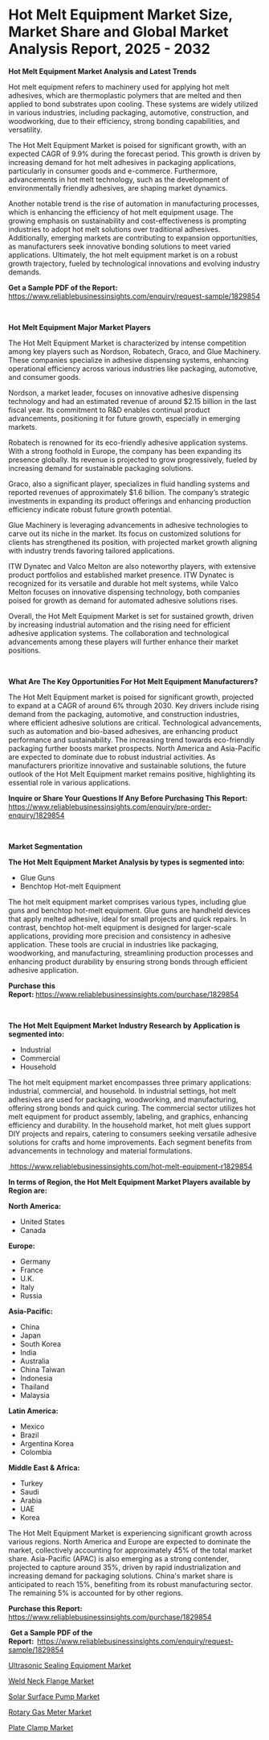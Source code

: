 <p><h1>Hot Melt Equipment Market Size, Market Share and Global Market Analysis Report, 2025 - 2032</h1></p><p><strong>Hot Melt Equipment Market Analysis and Latest Trends</strong></p>
<p><p>Hot melt equipment refers to machinery used for applying hot melt adhesives, which are thermoplastic polymers that are melted and then applied to bond substrates upon cooling. These systems are widely utilized in various industries, including packaging, automotive, construction, and woodworking, due to their efficiency, strong bonding capabilities, and versatility.</p><p>The Hot Melt Equipment Market is poised for significant growth, with an expected CAGR of 9.9% during the forecast period. This growth is driven by increasing demand for hot melt adhesives in packaging applications, particularly in consumer goods and e-commerce. Furthermore, advancements in hot melt technology, such as the development of environmentally friendly adhesives, are shaping market dynamics. </p><p>Another notable trend is the rise of automation in manufacturing processes, which is enhancing the efficiency of hot melt equipment usage. The growing emphasis on sustainability and cost-effectiveness is prompting industries to adopt hot melt solutions over traditional adhesives. Additionally, emerging markets are contributing to expansion opportunities, as manufacturers seek innovative bonding solutions to meet varied applications. Ultimately, the hot melt equipment market is on a robust growth trajectory, fueled by technological innovations and evolving industry demands.</p></p>
<p><strong>Get a Sample PDF of the Report:&nbsp;</strong> <a href="https://www.reliablebusinessinsights.com/enquiry/request-sample/1829854?utm_campaign=57&utm_medium=2&utm_source=Github&utm_content=ia&utm_term=11042025&utm_id=hot-melt-equipment">https://www.reliablebusinessinsights.com/enquiry/request-sample/1829854</a></p>
<p>&nbsp;</p>
<p><strong>Hot Melt Equipment Major Market Players</strong></p>
<p><p>The Hot Melt Equipment Market is characterized by intense competition among key players such as Nordson, Robatech, Graco, and Glue Machinery. These companies specialize in adhesive dispensing systems, enhancing operational efficiency across various industries like packaging, automotive, and consumer goods.</p><p>Nordson, a market leader, focuses on innovative adhesive dispensing technology and had an estimated revenue of around $2.15 billion in the last fiscal year. Its commitment to R&D enables continual product advancements, positioning it for future growth, especially in emerging markets.</p><p>Robatech is renowned for its eco-friendly adhesive application systems. With a strong foothold in Europe, the company has been expanding its presence globally. Its revenue is projected to grow progressively, fueled by increasing demand for sustainable packaging solutions.</p><p>Graco, also a significant player, specializes in fluid handling systems and reported revenues of approximately $1.6 billion. The company’s strategic investments in expanding its product offerings and enhancing production efficiency indicate robust future growth potential.</p><p>Glue Machinery is leveraging advancements in adhesive technologies to carve out its niche in the market. Its focus on customized solutions for clients has strengthened its position, with projected market growth aligning with industry trends favoring tailored applications.</p><p>ITW Dynatec and Valco Melton are also noteworthy players, with extensive product portfolios and established market presence. ITW Dynatec is recognized for its versatile and durable hot melt systems, while Valco Melton focuses on innovative dispensing technology, both companies poised for growth as demand for automated adhesive solutions rises.</p><p>Overall, the Hot Melt Equipment Market is set for sustained growth, driven by increasing industrial automation and the rising need for efficient adhesive application systems. The collaboration and technological advancements among these players will further enhance their market positions.</p></p>
<p>&nbsp;</p>
<p><strong>What Are The Key Opportunities For Hot Melt Equipment Manufacturers?</strong></p>
<p><p>The Hot Melt Equipment market is poised for significant growth, projected to expand at a CAGR of around 6% through 2030. Key drivers include rising demand from the packaging, automotive, and construction industries, where efficient adhesive solutions are critical. Technological advancements, such as automation and bio-based adhesives, are enhancing product performance and sustainability. The increasing trend towards eco-friendly packaging further boosts market prospects. North America and Asia-Pacific are expected to dominate due to robust industrial activities. As manufacturers prioritize innovative and sustainable solutions, the future outlook of the Hot Melt Equipment market remains positive, highlighting its essential role in various applications.</p></p>
<p><strong>Inquire or Share Your Questions If Any Before Purchasing This Report:</strong> <a href="https://www.reliablebusinessinsights.com/enquiry/pre-order-enquiry/1829854?utm_campaign=57&utm_medium=2&utm_source=Github&utm_content=ia&utm_term=11042025&utm_id=hot-melt-equipment">https://www.reliablebusinessinsights.com/enquiry/pre-order-enquiry/1829854</a></p>
<p>&nbsp;</p>
<p><strong>Market Segmentation</strong></p>
<p><strong>The Hot Melt Equipment Market Analysis by types is segmented into:</strong></p>
<p><ul><li>Glue Guns</li><li>Benchtop Hot-melt Equipment</li></ul></p>
<p><p>The hot melt equipment market comprises various types, including glue guns and benchtop hot-melt equipment. Glue guns are handheld devices that apply melted adhesive, ideal for small projects and quick repairs. In contrast, benchtop hot-melt equipment is designed for larger-scale applications, providing more precision and consistency in adhesive application. These tools are crucial in industries like packaging, woodworking, and manufacturing, streamlining production processes and enhancing product durability by ensuring strong bonds through efficient adhesive application.</p></p>
<p><strong>Purchase this Report:&nbsp;</strong><a href="https://www.reliablebusinessinsights.com/purchase/1829854?utm_campaign=57&utm_medium=2&utm_source=Github&utm_content=ia&utm_term=11042025&utm_id=hot-melt-equipment">https://www.reliablebusinessinsights.com/purchase/1829854</a></p>
<p>&nbsp;</p>
<p><strong>The Hot Melt Equipment Market Industry Research by Application is segmented into:</strong></p>
<p><ul><li>Industrial</li><li>Commercial</li><li>Household</li></ul></p>
<p><p>The hot melt equipment market encompasses three primary applications: industrial, commercial, and household. In industrial settings, hot melt adhesives are used for packaging, woodworking, and manufacturing, offering strong bonds and quick curing. The commercial sector utilizes hot melt equipment for product assembly, labeling, and graphics, enhancing efficiency and durability. In the household market, hot melt glues support DIY projects and repairs, catering to consumers seeking versatile adhesive solutions for crafts and home improvements. Each segment benefits from advancements in technology and material formulations.</p></p>
<p><a href="https://www.reliablebusinessinsights.com/hot-melt-equipment-r1829854?utm_campaign=57&utm_medium=2&utm_source=Github&utm_content=ia&utm_term=11042025&utm_id=hot-melt-equipment">&nbsp;https://www.reliablebusinessinsights.com/hot-melt-equipment-r1829854</a></p>
<p><strong>In terms of Region, the Hot Melt Equipment Market Players available by Region are:</strong></p>
<p>
    <p> <strong> North America: </strong>
        <ul>
            <li>United States</li>
            <li>Canada</li>
        </ul>
        </p> 
    <p> <strong> Europe: </strong>
        <ul>
            <li>Germany</li>
            <li>France</li>
            <li>U.K.</li>
            <li>Italy</li>
            <li>Russia</li>
        </ul>
        </p> 
    <p> <strong> Asia-Pacific: </strong>
        <ul>
            <li>China</li>
            <li>Japan</li>
            <li>South Korea</li>
            <li>India</li>
            <li>Australia</li>
            <li>China Taiwan</li>
            <li>Indonesia</li>
            <li>Thailand</li>
            <li>Malaysia</li>
        </ul>
        </p> 
    <p> <strong> Latin America: </strong>
        <ul>
            <li>Mexico</li>
            <li>Brazil</li>
            <li>Argentina Korea</li>
            <li>Colombia</li>
        </ul>
        </p> 
    <p> <strong> Middle East & Africa: </strong>
        <ul>
            <li>Turkey</li>
            <li>Saudi</li>
            <li>Arabia</li>
            <li>UAE</li>
            <li>Korea</li>
        </ul>
    </p>
    </p>
<p><p>The Hot Melt Equipment Market is experiencing significant growth across various regions. North America and Europe are expected to dominate the market, collectively accounting for approximately 45% of the total market share. Asia-Pacific (APAC) is also emerging as a strong contender, projected to capture around 35%, driven by rapid industrialization and increasing demand for packaging solutions. China's market share is anticipated to reach 15%, benefiting from its robust manufacturing sector. The remaining 5% is accounted for by other regions.</p></p>
<p><strong>Purchase this Report: </strong><a href="https://www.reliablebusinessinsights.com/purchase/1829854?utm_campaign=57&utm_medium=2&utm_source=Github&utm_content=ia&utm_term=11042025&utm_id=hot-melt-equipment">https://www.reliablebusinessinsights.com/purchase/1829854</a></p>
<p>&nbsp;<strong>Get a Sample PDF of the Report:&nbsp;&nbsp;</strong><a href="https://www.reliablebusinessinsights.com/enquiry/request-sample/1829854?utm_campaign=57&utm_medium=2&utm_source=Github&utm_content=ia&utm_term=11042025&utm_id=hot-melt-equipment">https://www.reliablebusinessinsights.com/enquiry/request-sample/1829854</a></p>
<p><strong></strong></p>
<p><p><a href="https://github.com/ParvinKhatun77/Market-Research-Report-List-2/blob/main/ultrasonic-sealing-equipment-market.md?utm_campaign=57&utm_medium=2&utm_source=Github&utm_content=ia&utm_term=11042025&utm_id=hot-melt-equipment">Ultrasonic Sealing Equipment Market</a></p><p><a href="https://github.com/stephaniwo144/Market-Research-Report-List-1/blob/main/weld-neck-flange-market.md?utm_campaign=57&utm_medium=2&utm_source=Github&utm_content=ia&utm_term=11042025&utm_id=hot-melt-equipment">Weld Neck Flange Market</a></p><p><a href="https://github.com/jenithschijf/Market-Research-Report-List-1/blob/main/solar-surface-pump-market.md?utm_campaign=57&utm_medium=2&utm_source=Github&utm_content=ia&utm_term=11042025&utm_id=hot-melt-equipment">Solar Surface Pump Market</a></p><p><a href="https://github.com/saroarmaicky/Market-Research-Report-List-1/blob/main/rotary-gas-meter-market.md?utm_campaign=57&utm_medium=2&utm_source=Github&utm_content=ia&utm_term=11042025&utm_id=hot-melt-equipment">Rotary Gas Meter Market</a></p><p><a href="https://github.com/abbislposival/Market-Research-Report-List-2/blob/main/plate-clamp-market.md?utm_campaign=57&utm_medium=2&utm_source=Github&utm_content=ia&utm_term=11042025&utm_id=hot-melt-equipment">Plate Clamp Market</a></p></p>